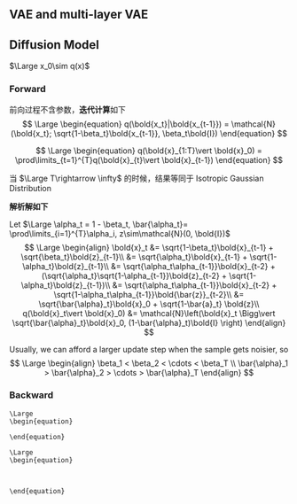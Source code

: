 







## VAE and multi-layer VAE



## Diffusion Model

$\Large x_0\sim q(x)$

### Forward

前向过程不含参数，**迭代计算**如下
$$
\Large
\begin{equation}
q(\bold{x_t}|\bold{x_{t-1}}) = \mathcal{N}(\bold{x_t}; \sqrt{1-\beta_t}\bold{x_{t-1}}, \beta_t\bold{I})
\end{equation}
$$

$$
\Large
\begin{equation}
q(\bold{x}_{1:T}\vert \bold{x}_0) = \prod\limits_{t=1}^{T}q(\bold{x}_{t}\vert \bold{x}_{t-1})
\end{equation}
$$



当 $\Large T\rightarrow \infty$ 的时候，结果等同于  Isotropic Gaussian Distribution



**解析解如下**

Let $\Large \alpha_t = 1 - \beta_t, \bar{\alpha_t}= \prod\limits_{i=1}^{T}\alpha_i, z\sim\mathcal{N}(0, \bold{I})$
$$
\Large
\begin{align}
\bold{x}_t &= \sqrt{1-\beta_t}\bold{x}_{t-1} + \sqrt{\beta_t}\bold{z}_{t-1}\\
&= \sqrt{\alpha_t}\bold{x}_{t-1} + \sqrt{1-\alpha_t}\bold{z}_{t-1}\\
&= \sqrt{\alpha_t\alpha_{t-1}}\bold{x}_{t-2} + (\sqrt{\alpha_t}\sqrt{1-\alpha_{t-1}}\bold{z}_{t-2} + \sqrt{1-\alpha_t}\bold{z}_{t-1})\\
&= \sqrt{\alpha_t\alpha_{t-1}}\bold{x}_{t-2} + \sqrt{1-\alpha_t\alpha_{t-1}}\bold{\bar{z}}_{t-2}\\
&= \sqrt{\bar{\alpha}_t}\bold{x}_0 + \sqrt{1-\bar{a}_t} \bold{z}\\
q(\bold{x}_t\vert \bold{x}_0) &= \mathcal{N}\left(\bold{x}_t \Bigg\vert \sqrt{\bar{\alpha}_t}\bold{x}_0, (1-\bar{\alpha}_t)\bold{I} \right)
\end{align}
$$

Usually, we can afford a larger update step when the sample gets  noisier, so
$$
\Large
\begin{align}
\beta_1 < \beta_2 < \cdots < \beta_T \\
\bar{\alpha}_1 > \bar{\alpha}_2 > \cdots > \bar{\alpha}_T
\end{align}
$$


### Backward














```
\Large
\begin{equation}

\end{equation}
```




























```
\Large
\begin{equation}



\end{equation}
```

